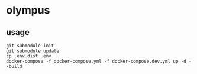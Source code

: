 # olympus

## usage
```shell script
git submodule init
git submodule update
cp .env.dist .env
docker-compose -f docker-compose.yml -f docker-compose.dev.yml up -d --build
```
